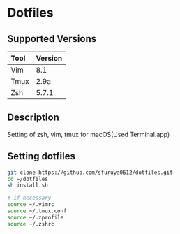 # Dotfiles  


## Supported Versions
| Tool | Version |
|:-----|:--------|
| Vim  | 8.1     |
| Tmux | 2.9a    |
| Zsh  | 5.7.1   |


## Description  
Setting of zsh, vim, tmux for macOS(Used Terminal.app)  


## Setting dotfiles  
```sh
git clone https://github.com/sfuruya0612/dotfiles.git
cd ~/dotfiles
sh install.sh

# if necessary
source ~/.vimrc
source ~/.tmux.conf
source ~/.zprofile
source ~/.zshrc
```

